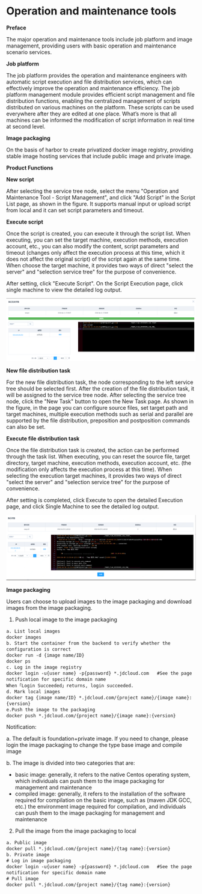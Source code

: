 # Operation and maintenance tools

**Preface**

The major operation and maintenance tools include job platform and image management, providing users with basic operation and maintenance scenario services.

**Job platform**

The job platform provides the operation and maintenance engineers with automatic script execution and file distribution services, which can effectively improve the operation and maintenance efficiency. The job platform management module provides efficient script management and file distribution functions, enabling the centralized management of scripts distributed on various machines on the platform. These scripts can be used everywhere after they are edited at one place. What’s more is that all machines can be informed the modification of script information in real time at second level.

**Image packaging**

On the basis of harbor to create privatized docker image registry, providing stable image hosting services that include public image and private image.

**Product Functions**

**New script**

After selecting the service tree node, select the menu "Operation and Maintenance Tool - Script Management", and click "Add Script" in the Script List page, as shown in the figure. It supports manual input or upload script from local and it can set script parameters and timeout.

**Execute script**

Once the script is created, you can execute it through the script list. When executing, you can set the target machine, execution methods, execution account, etc., you can also modify the content, script parameters and timeout (changes only affect the execution process at this time, which it does not affect the original script) of the script again at the same time. When choose the target machine, it provides two ways of direct "select the server" and "selection service tree" for the purpose of convenience.

After setting, click "Execute Script". On the Script Execution page, click single machine to view the detailed log output.

![image](https://github.com/jdcloudcom/cn/blob/DevOps/image/DevOps/Operation-Guide26.png)
 

**New file distribution task**

For the new file distribution task, the node corresponding to the left service tree should be selected first. After the creation of the file distribution task, it will be assigned to the service tree node. After selecting the service tree node, click the "New Task" button to open the New Task page. As shown in the figure, in the page you can configure source files, set target path and target machines, multiple execution methods such as serial and parallel are supported by the file distribution, preposition and postposition commands can also be set.

**Execute file distribution task**

Once the file distribution task is created, the action can be performed through the task list. When executing, you can reset the source file, target directory, target machine, execution methods, execution account, etc. (the modification only affects the execution process at this time). When selecting the execution target machines, it provides two ways of direct "select the server" and "selection service tree" for the purpose of convenience.

After setting is completed, click Execute to open the detailed Execution page, and click Single Machine to see the detailed log output.

![image](https://github.com/jdcloudcom/cn/blob/DevOps/image/DevOps/Operation-Guide27.png)

**Image packaging**

Users can choose to upload images to the image packaging and download images from the image packaging.

1. Push local image to the image packaging

```
a. List local images
docker images
b. Start the container from the backend to verify whether the configuration is correct
docker run -d {image name/ID}
docker ps
c. Log in the image registry
docker login -u{user name} -p{password} *.jdcloud.com   #See the page notification for specific domain name
When「Login Succeeded」returns, login succeeded.
d. Mark local images
docker tag {image name/ID} *.jdcloud.com/{project name}/{image name}:{version}
e.Push the image to the packaging
docker push *.jdcloud.com/{project name}/{image name}:{version}
```

Notification:

a.	The default is foundation+private image. If you need to change, please login the image packaging to change the type base image and compile image

b.	The image is divided into two categories that are:

- basic image: generally, it refers to the native Centos operating system, which individuals can push them to the image packaging for management and maintenance
- compiled image: generally, it refers to the installation of the software required for compilation on the basic image, such as (maven JDK GCC, etc.) the environment image required for compilation, and individuals can push them to the image packaging for management and maintenance


2. Pull the image from the image packaging to local

```
a. Public image
docker pull *.jdcloud.com/{project name}/{tag name}:{version}
b. Private image
# Log in image packaging
docker login -u{user name} -p{password} *.jdcloud.com   #See the page notification for specific domain name
# Pull image
docker pull *.jdcloud.com/{project name}/{tag name}:{version}
```

